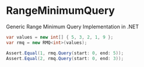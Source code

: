 # RangeMinimumQuery
Generic Range Minimum Query Implementation in .NET

```csharp
var values = new int[] { 5, 3, 2, 1, 9 };
var rmq = new RMQ<int>(values);

Assert.Equal(1, rmq.Query(start: 0, end: 5));
Assert.Equal(2, rmq.Query(start: 0, end: 3));
```


